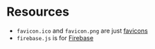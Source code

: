 # Resources
* `favicon.ico` and `favicon.png` are just [favicons](https://en.wikipedia.org/wiki/Favicon)
* `firebase.js` is for [Firebase](https://www.firebase.com/)